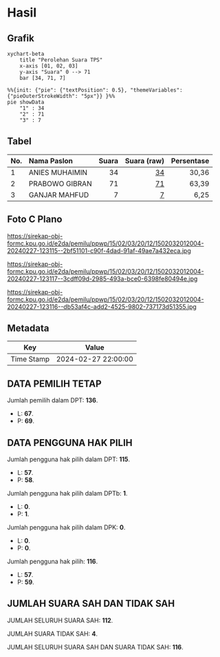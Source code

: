 # Hasil

## Grafik

```mermaid
xychart-beta
    title "Perolehan Suara TPS"
    x-axis [01, 02, 03]
    y-axis "Suara" 0 --> 71
    bar [34, 71, 7]
```

```mermaid
%%{init: {"pie": {"textPosition": 0.5}, "themeVariables": {"pieOuterStrokeWidth": "5px"}} }%%
pie showData
    "1" : 34
    "2" : 71
    "3" : 7
```

## Tabel

| No. | Nama Paslon    | Suara | Suara (raw) | Persentase |
|:--- |:-------------- | -----:| -----------:| ----------:|
| 1   | ANIES MUHAIMIN | 34    | [34][p-1]   | 30,36      |
| 2   | PRABOWO GIBRAN | 71    | [71][p-2]   | 63,39      |
| 3   | GANJAR MAHFUD  | 7     | [7][p-3]    | 6,25       |


[p-1]: https://github.com/gigit-pemilu/pemilu-2024-15-jambi/blob/main/pilpres/hitung-suara/sub/15-jambi/sub/02--merangin/sub/03-muara-siau/sub/2012-muara-siau/sub/004-tps/sub/paslon-1.txt
[p-2]: https://github.com/gigit-pemilu/pemilu-2024-15-jambi/blob/main/pilpres/hitung-suara/sub/15-jambi/sub/02--merangin/sub/03-muara-siau/sub/2012-muara-siau/sub/004-tps/sub/paslon-2.txt
[p-3]: https://github.com/gigit-pemilu/pemilu-2024-15-jambi/blob/main/pilpres/hitung-suara/sub/15-jambi/sub/02--merangin/sub/03-muara-siau/sub/2012-muara-siau/sub/004-tps/sub/paslon-3.txt

## Foto C Plano

https://sirekap-obj-formc.kpu.go.id/e2da/pemilu/ppwp/15/02/03/20/12/1502032012004-20240227-123115--2bf51101-c90f-4dad-91af-49ae7a432eca.jpg

https://sirekap-obj-formc.kpu.go.id/e2da/pemilu/ppwp/15/02/03/20/12/1502032012004-20240227-123117--3cdff09d-2985-493a-bce0-6398fe80494e.jpg

https://sirekap-obj-formc.kpu.go.id/e2da/pemilu/ppwp/15/02/03/20/12/1502032012004-20240227-123116--db53af4c-add2-4525-9802-737173d51355.jpg


## Metadata

| Key        | Value               |
| ---------- | ------------------- |
| Time Stamp | 2024-02-27 22:00:00 |


## DATA PEMILIH TETAP

Jumlah pemilih dalam DPT: **136**.
 * L: **67**.
 * P: **69**.

## DATA PENGGUNA HAK PILIH

Jumlah pengguna hak pilih dalam DPT: **115**.
 * L: **57**.
 * P: **58**.

Jumlah pengguna hak pilih dalam DPTb: **1**.
 * L: **0**.
 * P: **1**.

Jumlah pengguna hak pilih dalam DPK: **0**.
 * L: **0**.
 * P: **0**.

Jumlah pengguna hak pilih: **116**.
 * L: **57**.
 * P: **59**.

## JUMLAH SUARA SAH DAN TIDAK SAH

JUMLAH SELURUH SUARA SAH: **112**.

JUMLAH SUARA TIDAK SAH: **4**.

JUMLAH SELURUH SUARA SAH DAN SUARA TIDAK SAH: **116**.



